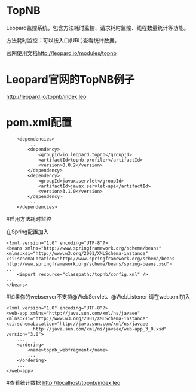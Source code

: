 # TopNB
Leopard监控系统，包含方法耗时监控、请求耗时监控、线程数量统计等功能。

方法耗时监控：可以按入口(URL)查看统计数据。

官网使用文档<http://leopard.io/modules/topnb>

# Leopard官网的TopNB例子
<http://leopard.io/topnb/index.leo>

# pom.xml配置

```
	<dependencies>
		...
		<dependency>
			<groupId>io.leopard.topnb</groupId>
			<artifactId>topnb-profiler</artifactId>
			<version>0.0.2</version>
		</dependency>
		<dependency>
		    <groupId>javax.servlet</groupId>
    		<artifactId>javax.servlet-api</artifactId>
    		<version>3.1.0</version>
    	</dependency>
		...
	</dependencies>
```

#启用方法耗时监控

在Spring配置加入
```
<?xml version="1.0" encoding="UTF-8"?>
<beans xmlns="http://www.springframework.org/schema/beans" xmlns:xsi="http://www.w3.org/2001/XMLSchema-instance" xsi:schemaLocation="http://www.springframework.org/schema/beans http://www.springframework.org/schema/beans/spring-beans.xsd">
...
	<import resource="classpath:/topnb/config.xml" />
...
</beans>
```

#如果你的webserver不支持@WebServlet、@WebListener
请在web.xml加入
```
<?xml version="1.0" encoding="UTF-8"?>
<web-app xmlns="http://java.sun.com/xml/ns/javaee" xmlns:xsi="http://www.w3.org/2001/XMLSchema-instance" xsi:schemaLocation="http://java.sun.com/xml/ns/javaee
		  http://java.sun.com/xml/ns/javaee/web-app_3_0.xsd" version="3.0">
	...
	<ordering>
		<name>topnb_webfragment</name>
		...
	</ordering>
	...
</web-app>
```


#查看统计数据
<http://localhost/topnb/index.leo>

